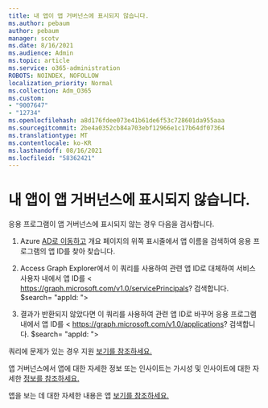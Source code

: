 ```yaml
---
title: 내 앱이 앱 거버넌스에 표시되지 않습니다.
ms.author: pebaum
author: pebaum
manager: scotv
ms.date: 8/16/2021
ms.audience: Admin
ms.topic: article
ms.service: o365-administration
ROBOTS: NOINDEX, NOFOLLOW
localization_priority: Normal
ms.collection: Adm_O365
ms.custom:
- "9007647"
- "12734"
ms.openlocfilehash: a8d176fdee073e41b61de6f53c728601da955aaa
ms.sourcegitcommit: 2be4a0352cb84a703ebf12966e1c17b64df07364
ms.translationtype: MT
ms.contentlocale: ko-KR
ms.lasthandoff: 08/16/2021
ms.locfileid: "58362421"
---
```

# <a name="my-app-isnt-showing-up-in-app-governance"></a>내 앱이 앱 거버넌스에 표시되지 않습니다.

응용 프로그램이 앱 거버넌스에 표시되지 않는 경우 다음을 검사합니다.

1. Azure [AD로 이동하고](https://aad.portal.azure.com/) 개요 페이지의 위쪽 표시줄에서 앱 이름을 검색하여 응용 프로그램의 앱 ID를 찾아 찾습니다.

1. Access Graph Explorer에서 이 쿼리를 사용하여 관련 앱 ID로 대체하여 서비스 사용자 내에서 앱 <appId> ID를 < https://graph.microsoft.com/v1.0/servicePrincipals? 검색합니다. $search= "appId: <appId> ">

1. 결과가 반환되지 않았다면 이 쿼리를 사용하여 관련 앱 ID로 바꾸어 응용 프로그램 내에서 앱 <appId> ID를 < https://graph.microsoft.com/v1.0/applications? 검색합니다. $search= "appId: <appId> ">

쿼리에 문제가 있는 경우 지원 [보기를 참조하세요.](https://docs.microsoft.com/microsoft-365/business-video/get-help-support) 

앱 거버넌스에서 앱에 대한 자세한 정보 또는 인사이트는 가시성 및 인사이트에 대한 자세한 [정보를 참조하세요.](https://docs.microsoft.com/microsoft-365/compliance/app-governance-visibility-insights-overview)

앱을 보는 데 대한 자세한 내용은 앱 [보기를 참조하세요.](https://docs.microsoft.com/microsoft-365/compliance/app-governance-visibility-insights-view-apps)
